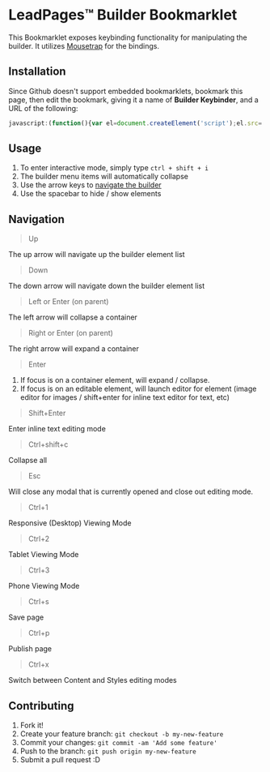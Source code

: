 # LeadPages&trade; Builder Bookmarklet

This Bookmarklet exposes keybinding functionality for manipulating the builder. It utilizes [Mousetrap](http://craig.is/killing/mice) for the bindings. 

## Installation

Since Github doesn't support embedded bookmarklets, bookmark this page, then edit the bookmark, giving it a name of **Builder Keybinder**, and a URL of the following:
 
```javascript
javascript:(function(){var el=document.createElement('script');el.src='https://cdn.rawgit.com/LeadPages/builderBookmarklet/master/builderKeybinding.js';document.body.appendChild(el);})();
```

## Usage

1. To enter interactive mode, simply type `ctrl + shift + i`
2. The builder menu items will automatically collapse
3. Use the arrow keys to [navigate the builder](#navigation)
4. Use the spacebar to hide / show elements

## Navigation

> Up

The up arrow will navigate up the builder element list

> Down

The down arrow will navigate down the builder element list

> Left or Enter (on parent)

The left arrow will collapse a container

> Right or Enter (on parent)

The right arrow will expand a container

> Enter

1. If focus is on a container element, will expand / collapse. 
2. If focus is on an editable element, will launch editor for element (image editor for images / shift+enter for inline text editor for text, etc)

> Shift+Enter

Enter inline text editing mode

> Ctrl+shift+c

Collapse all

> Esc

Will close any modal that is currently opened and close out editing mode.

> Ctrl+1

Responsive (Desktop) Viewing Mode

> Ctrl+2

Tablet Viewing Mode

> Ctrl+3

Phone Viewing Mode

> Ctrl+s

Save page

> Ctrl+p

Publish page

> Ctrl+x

Switch between Content and Styles editing modes

## Contributing

1. Fork it!
2. Create your feature branch: `git checkout -b my-new-feature`
3. Commit your changes: `git commit -am 'Add some feature'`
4. Push to the branch: `git push origin my-new-feature`
5. Submit a pull request :D

